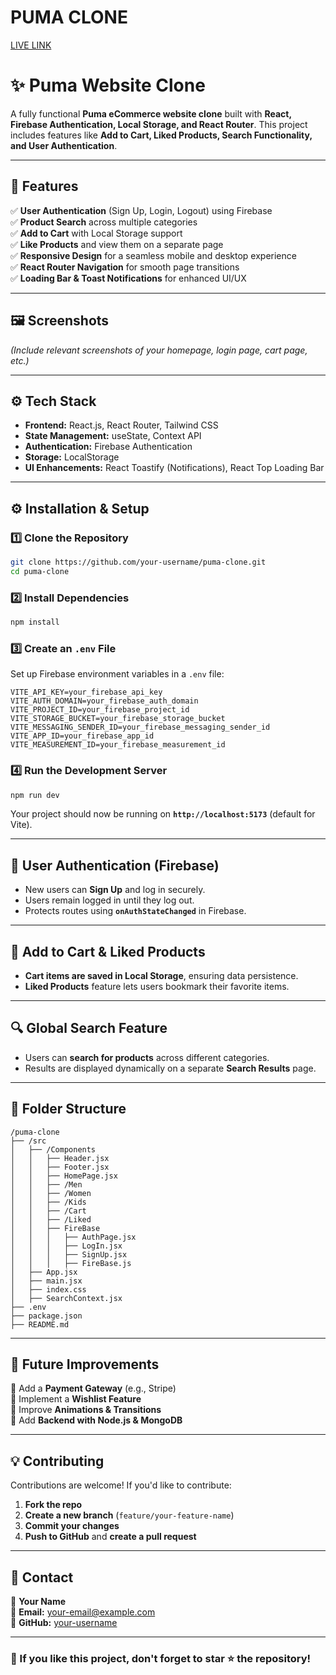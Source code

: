 # PUMA CLONE
[LIVE LINK](https://puma-clone-upyl.vercel.app/)

# ✨ Puma Website Clone

A fully functional **Puma eCommerce website clone** built with **React, Firebase Authentication, Local Storage, and React Router**. This project includes features like **Add to Cart, Liked Products, Search Functionality, and User Authentication**.

---

## 🚀 Features

✅ **User Authentication** (Sign Up, Login, Logout) using Firebase  
✅ **Product Search** across multiple categories  
✅ **Add to Cart** with Local Storage support  
✅ **Like Products** and view them on a separate page  
✅ **Responsive Design** for a seamless mobile and desktop experience  
✅ **React Router Navigation** for smooth page transitions  
✅ **Loading Bar & Toast Notifications** for enhanced UI/UX  

---

## 🖼️ Screenshots

_(Include relevant screenshots of your homepage, login page, cart page, etc.)_

---

## ⚙️ Tech Stack

- **Frontend:** React.js, React Router, Tailwind CSS  
- **State Management:** useState, Context API  
- **Authentication:** Firebase Authentication  
- **Storage:** LocalStorage  
- **UI Enhancements:** React Toastify (Notifications), React Top Loading Bar  

---

## ⚙️ Installation & Setup

### **1️⃣ Clone the Repository**
```bash
git clone https://github.com/your-username/puma-clone.git
cd puma-clone
```

### **2️⃣ Install Dependencies**
```bash
npm install
```

### **3️⃣ Create an `.env` File**
Set up Firebase environment variables in a `.env` file:  
```plaintext
VITE_API_KEY=your_firebase_api_key
VITE_AUTH_DOMAIN=your_firebase_auth_domain
VITE_PROJECT_ID=your_firebase_project_id
VITE_STORAGE_BUCKET=your_firebase_storage_bucket
VITE_MESSAGING_SENDER_ID=your_firebase_messaging_sender_id
VITE_APP_ID=your_firebase_app_id
VITE_MEASUREMENT_ID=your_firebase_measurement_id
```

### **4️⃣ Run the Development Server**
```bash
npm run dev
```
Your project should now be running on **`http://localhost:5173`** (default for Vite).

---

## 🔑 User Authentication (Firebase)
- New users can **Sign Up** and log in securely.  
- Users remain logged in until they log out.  
- Protects routes using **`onAuthStateChanged`** in Firebase.  

---

## 🛒 Add to Cart & Liked Products
- **Cart items are saved in Local Storage**, ensuring data persistence.  
- **Liked Products** feature lets users bookmark their favorite items.  

---

## 🔍 Global Search Feature
- Users can **search for products** across different categories.  
- Results are displayed dynamically on a separate **Search Results** page.  

---

## 📌 Folder Structure
```
/puma-clone
├── /src
│   ├── /Components
│   │   ├── Header.jsx
│   │   ├── Footer.jsx
│   │   ├── HomePage.jsx
│   │   ├── /Men
│   │   ├── /Women
│   │   ├── /Kids
│   │   ├── /Cart
│   │   ├── /Liked
│   │   ├── FireBase
│   │   │   ├── AuthPage.jsx
│   │   │   ├── LogIn.jsx
│   │   │   ├── SignUp.jsx
│   │   │   ├── FireBase.js
│   ├── App.jsx
│   ├── main.jsx
│   ├── index.css
│   ├── SearchContext.jsx
├── .env
├── package.json
├── README.md
```

---

## 🎯 Future Improvements
🔹 Add a **Payment Gateway** (e.g., Stripe)  
🔹 Implement a **Wishlist Feature**  
🔹 Improve **Animations & Transitions**  
🔹 Add **Backend with Node.js & MongoDB**  

---

## 💡 Contributing
Contributions are welcome! If you'd like to contribute:  
1. **Fork the repo**  
2. **Create a new branch** (`feature/your-feature-name`)  
3. **Commit your changes**  
4. **Push to GitHub** and **create a pull request**  

---

## 📩 Contact
🔹 **Your Name**  
🔹 **Email:** your-email@example.com  
🔹 **GitHub:** [your-username](https://github.com/your-username)  

---

### 🌟 If you like this project, don't forget to star ⭐ the repository!  

